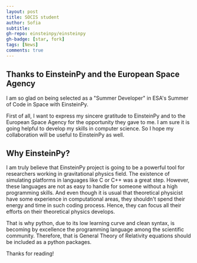 ```yaml
---
layout: post
title: SOCIS student
author: Sofia
subtitle: 
gh-repo: einsteinpy/einsteinpy
gh-badge: [star, fork]
tags: [News]
comments: true
---
```


## Thanks to EinsteinPy and the European Space Agency
I am so glad on being selected as a "Summer Developer" in ESA's Summer of Code in Space with EinsteinPy.

First of all, I want to express my sincere gratitude to EinsteinPy and to the European Space Agency for the opportunity they gave to me.
I am sure it is going helpful to develop my skills in computer science. So I hope my collaboration will be useful to EinsteinPy as well.

##  Why EinsteinPy?
I am truly believe that EinsteinPy project is going to be a powerful tool for researchers working in gravitational physics field. 
The existence of simulating platforms in languages like C or C++ was a great step. 
However, these languages are not as easy to handle for someone without a high programming skills. And even though it is usual that theoretical 
physicist have some experience in computational areas, they shouldn't spend their energy and time in such coding process. 
Hence, they can focus all their efforts on their theoretical physics develops.  

That is why python, due to its low learning curve and clean syntax, is becoming by excellence the programming language among the scientific community.
Therefore, that is General Theory of Relativity equations should be included as a python packages. 



Thanks for reading!

